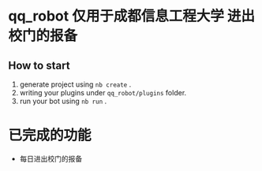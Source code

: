 # qq_robot  仅用于成都信息工程大学 进出校门的报备

## How to start

1. generate project using `nb create` .
2. writing your plugins under `qq_robot/plugins` folder.
3. run your bot using `nb run` .

# 已完成的功能
+ 每日进出校门的报备
